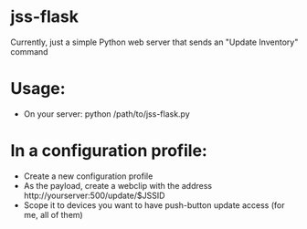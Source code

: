 # jss-flask

Currently, just a simple Python web server that sends an "Update Inventory" command

# Usage:
* On your server: python /path/to/jss-flask.py

# In a configuration profile:
* Create a new configuration profile
* As the payload, create a webclip with the address http://yourserver:500/update/$JSSID 
* Scope it to devices you want to have push-button update access (for me, all of them)